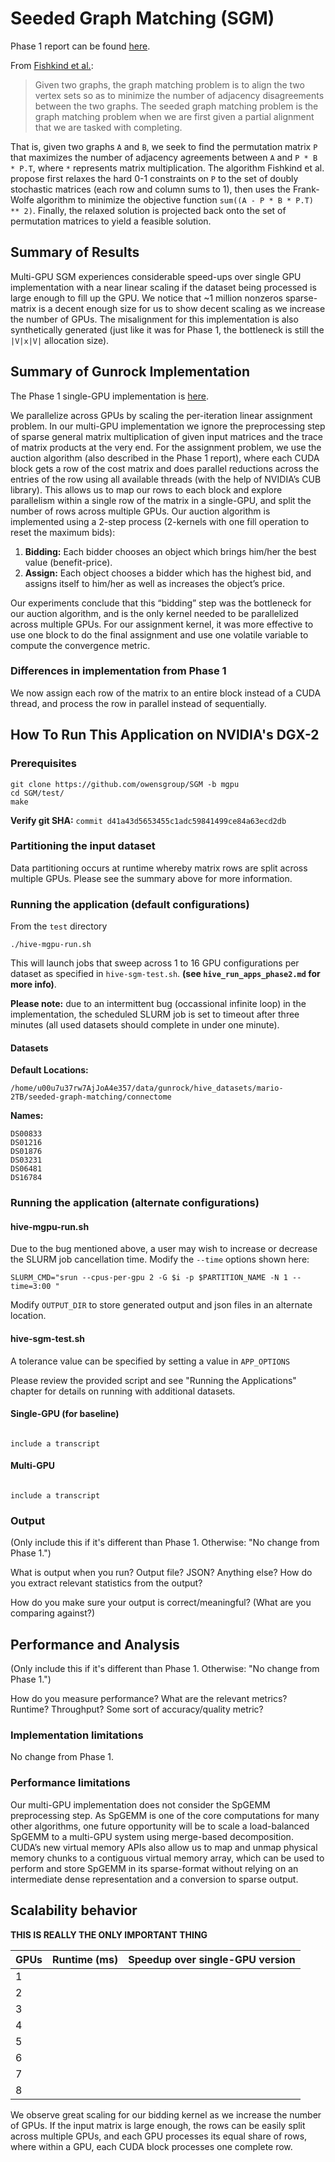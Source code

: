 # Seeded Graph Matching (SGM)

Phase 1 report can be found [here](https://gunrock.github.io/docs/#/hive/hive_sgm).

From [Fishkind et al.](https://arxiv.org/pdf/1209.0367.pdf):

> Given two graphs, the graph matching problem is to align the two vertex sets so as to minimize the number of adjacency disagreements between the two graphs. The seeded graph matching problem is the graph matching problem when we are first given a partial alignment that we are tasked with completing.

That is, given two graphs `A` and `B`, we seek to find the permutation matrix `P` that maximizes the number of adjacency agreements between `A` and `P * B * P.T`, where `*` represents matrix multiplication.  The algorithm Fishkind et al. propose first relaxes the hard 0-1 constraints on `P` to the set of doubly stochastic matrices (each row and column sums to 1), then uses the Frank-Wolfe algorithm to minimize the objective function  `sum((A - P * B * P.T) ** 2)`.  Finally, the relaxed solution is projected back onto the set of permutation matrices to yield a feasible solution.

## Summary of Results

Multi-GPU SGM experiences considerable speed-ups over single GPU implementation with a near linear scaling if the dataset being processed is large enough to fill up the GPU. We notice that ~$1$ million nonzeros sparse-matrix is a decent enough size for us to show decent scaling as we increase the number of GPUs. The misalignment for this implementation is also synthetically generated (just like it was for Phase 1, the bottleneck is still the `|V|x|V|` allocation size).

## Summary of Gunrock Implementation

The Phase 1 single-GPU implementation is [here](../hive/hive_sgm).

We parallelize across GPUs by scaling the per-iteration linear assignment problem. In our multi-GPU implementation we ignore the preprocessing step of sparse general matrix multiplication of given input matrices and the trace of matrix products at the very end. For the assignment problem, we use the auction algorithm (also described in the Phase 1 report), where each CUDA block gets a row of the cost matrix and does parallel reductions across the entries of the row using all available threads (with the help of NVIDIA’s CUB library). This allows us to map our rows to each block and explore parallelism within a single row of the matrix in a single-GPU, and split the number of rows across multiple GPUs. Our auction algorithm is implemented using a 2-step process (2-kernels with one fill operation to reset the maximum bids):

1. **Bidding:** Each bidder chooses an object  which brings him/her the best value (benefit-price).
2. **Assign:** Each object chooses a bidder which has the highest bid, and assigns itself to him/her as well as increases the object’s price.

Our experiments conclude that this “bidding” step was the bottleneck for our auction algorithm, and is the only kernel needed to be parallelized across multiple GPUs. For our assignment kernel, it was more effective to use one block to do the final assignment and use one volatile variable to compute the convergence metric.

### Differences in implementation from Phase 1

We now assign each row of the matrix to an entire block instead of a CUDA thread, and process the row in parallel instead of sequentially.

## How To Run This Application on NVIDIA's DGX-2

### Prerequisites
```
git clone https://github.com/owensgroup/SGM -b mgpu
cd SGM/test/
make
```
**Verify git SHA:** `commit d41a43d5653455c1adc59841499ce84a63ecd2db`
### Partitioning the input dataset

Data partitioning occurs at runtime whereby matrix rows are split across multiple GPUs. Please see the summary above for more information.

### Running the application (default configurations)

From the `test` directory

```
./hive-mgpu-run.sh
```

This will launch jobs that sweep across 1 to 16 GPU configurations per dataset as specified in `hive-sgm-test.sh`. **(see `hive_run_apps_phase2.md` for more info)**.

**Please note:** due to an intermittent bug (occassional infinite loop) in the implementation, the scheduled SLURM job is set to timeout after three minutes (all used datasets should complete in under one minute).

#### Datasets
**Default Locations:**

```
/home/u00u7u37rw7AjJoA4e357/data/gunrock/hive_datasets/mario-2TB/seeded-graph-matching/connectome
```

**Names:**

```
DS00833
DS01216
DS01876
DS03231
DS06481
DS16784
```

### Running the application (alternate configurations)

#### hive-mgpu-run.sh

Due to the bug mentioned above, a user may wish to increase or decrease the SLURM job cancellation time. Modify the `--time` options shown here:

```
SLURM_CMD="srun --cpus-per-gpu 2 -G $i -p $PARTITION_NAME -N 1 --time=3:00 "
```

Modify `OUTPUT_DIR` to store generated output and json files in an alternate location.

#### hive-sgm-test.sh

A tolerance value can be specified by setting a value in `APP_OPTIONS`

Please review the provided script and see "Running the Applications" chapter for details on running with additional datasets.

#### Single-GPU (for baseline)

<code>
include a transcript
</code>

#### Multi-GPU

<code>
include a transcript
</code>

### Output

(Only include this if it's different than Phase 1. Otherwise: "No change from Phase 1.")

What is output when you run? Output file? JSON? Anything else? How do you extract relevant statistics from the output?

How do you make sure your output is correct/meaningful? (What are you comparing against?)

## Performance and Analysis

(Only include this if it's different than Phase 1. Otherwise: "No change from Phase 1.")

How do you measure performance? What are the relevant metrics? Runtime? Throughput? Some sort of accuracy/quality metric?

### Implementation limitations

No change from Phase 1.

### Performance limitations

Our multi-GPU implementation does not consider the SpGEMM preprocessing step. As SpGEMM is one of the core computations for many other algorithms, one future opportunity will be to scale a load-balanced SpGEMM to a multi-GPU system using merge-based decomposition. CUDA’s new virtual memory APIs also allow us to map and unmap physical memory chunks to a contiguous virtual memory array, which can be used to perform and store SpGEMM in its sparse-format without relying on an intermediate dense representation and a conversion to sparse output.

## Scalability behavior

**THIS IS REALLY THE ONLY IMPORTANT THING**

| GPUs | Runtime (ms) | Speedup over single-GPU version |
|------|--------------|---------------------------------|
| 1    |              |                                 |
| 2    |              |                                 |
| 3    |              |                                 |
| 4    |              |                                 |
| 5    |              |                                 |
| 6    |              |                                 |
| 7    |              |                                 |
| 8    |              |                                 |

We observe great scaling for our bidding kernel as we increase the number of GPUs. If the input matrix is large enough, the rows can be easily split across multiple GPUs, and each GPU processes its equal share of rows, where within a GPU, each CUDA block processes one complete row.
